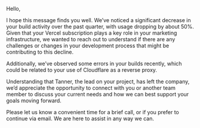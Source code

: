 Hello,

I hope this message finds you well. We’ve noticed a significant decrease in your build activity over the past quarter, with usage dropping by about 50%. Given that your Vercel subscription plays a key role in your marketing infrastructure, we wanted to reach out to understand if there are any challenges or changes in your development process that might be contributing to this decline.

Additionally, we’ve observed some errors in your builds recently, which could be related to your use of Cloudflare as a reverse proxy.

Understanding that Tanner, the lead on your project, has left the company, we’d appreciate the opportunity to connect with you or another team member to discuss your current needs and how we can best support your goals moving forward.

Please let us know a convenient time for a brief call, or if you prefer to continue via email. We are here to assist in any way we can.